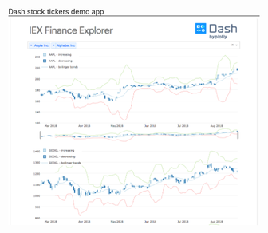 Dash stock tickers demo app
![Alt desc](https://github.com/plotly/dash-stock-tickers-demo-app/raw/RawGitAndGoogleAnalytics/Screenshots/Screenshot.png)
